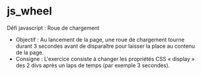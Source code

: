 # js_wheel

Défi javascript : Roue de chargement
- Objectif : Au lancement de la page, une roue de chargement tourne durant 3 secondes avant de disparaître pour laisser la place au contenu de la page. 
- Consigne : L'exercice consiste à changer les propriétés CSS « display » des 2 divs après un laps de temps (par exemple 3 secondes).

